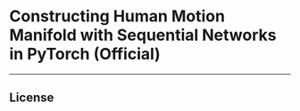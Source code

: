 # Constructing Human Motion Manifold with Sequential Networks in PyTorch (Official)

---

## License
